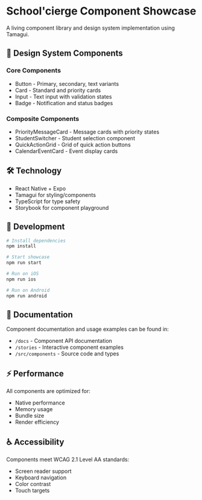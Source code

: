 # School'cierge Component Showcase

A living component library and design system implementation using Tamagui.

## 🎨 Design System Components

### Core Components
- Button - Primary, secondary, text variants
- Card - Standard and priority cards  
- Input - Text input with validation states
- Badge - Notification and status badges

### Composite Components  
- PriorityMessageCard - Message cards with priority states
- StudentSwitcher - Student selection component
- QuickActionGrid - Grid of quick action buttons
- CalendarEventCard - Event display cards

## 🛠️ Technology

- React Native + Expo
- Tamagui for styling/components
- TypeScript for type safety
- Storybook for component playground

## 📱 Development

```bash
# Install dependencies
npm install

# Start showcase
npm run start

# Run on iOS
npm run ios

# Run on Android  
npm run android
```

## 📖 Documentation

Component documentation and usage examples can be found in:
- `/docs` - Component API documentation
- `/stories` - Interactive component examples
- `/src/components` - Source code and types

## ⚡ Performance

All components are optimized for:
- Native performance 
- Memory usage
- Bundle size
- Render efficiency

## ♿ Accessibility

Components meet WCAG 2.1 Level AA standards:
- Screen reader support
- Keyboard navigation  
- Color contrast
- Touch targets